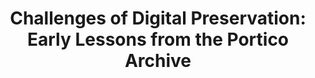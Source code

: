 ---
abstract: null
creators:
- Fenton, Eileen
date: null
document_url: https://services.phaidra.univie.ac.at/api/object/o:294477/download
grand_parent: iPRES
institutions: []
keywords:
- beijing
landing_page_url: https://phaidra.univie.ac.at/o:294477
language: eng
layout: publication
license: CC BY-SA 3.0 AT
notes_url: null
parent: iPRES 2007
presentation_url: null
publication_type: presentation
size: 55641
source_name: iPRES
title: 'Challenges of Digital Preservation: Early Lessons from the Portico Archive'
year: 2007
---